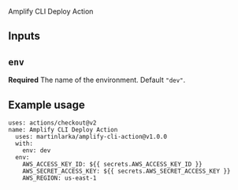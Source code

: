 Amplify CLI Deploy Action

## Inputs

## `env`

**Required** The name of the environment. Default `"dev"`.

## Example usage

```
uses: actions/checkout@v2
name: Amplify CLI Deploy Action
  uses: martinlarka/amplify-cli-action@v1.0.0
  with:
    env: dev
  env:
    AWS_ACCESS_KEY_ID: ${{ secrets.AWS_ACCESS_KEY_ID }}
    AWS_SECRET_ACCESS_KEY: ${{ secrets.AWS_SECRET_ACCESS_KEY }}
    AWS_REGION: us-east-1
```

